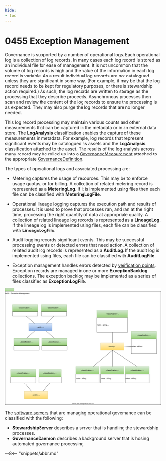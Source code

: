 ```yaml
---
hide:
- toc
---
```


<!-- SPDX-License-Identifier: CC-BY-4.0 -->
<!-- Copyright Contributors to the ODPi Egeria project. -->

# 0455 Exception Management

Governance is supported by a number of operational logs.  Each operational log is a collection of log records.
In many cases each log record is stored as an individual file for ease of management.
It is not uncommon that the volume of log records is high and the value of the information in
each log record is variable.
As a result individual log records are not catalogued unless they are significant in some way.
(For example, it may be that the log record needs to be kept for regulatory purposes,
or there is stewardship action required.)
As such, the log records are written to storage as the processing that they describe proceeds.
Asynchronous processes then scan and review the content of the log records to ensure the processing is as expected.
They may also purge the log records that are no longer needed.

This log record processing may maintain various counts and other measurements that can be captured in the metadata
or in an external data store.  The **LogAnalysis** classification enables the capture of these measurements
in metadata.  For example,
log records that represent significant events may be catalogued as assets and
the **LogAnalysis** classification attached to the asset.
The results of the log analysis across many record may be rolled up into a
[GovernanceMeasurement](0450-Governance-Rollout.md) attached to the appropriate
[GovernanceDefinition](0401-Governance-Definitions.md).

The types of operational logs and associated processing are:

* Metering captures the usage of resources.  This may be to enforce usage quotas, or for billing.
  A collection of related metering record is represented as a **MeteringLog**.  If it is implemented using files
  then each file can be classified with **MeteringLogFile**.
  
* Operational lineage logging captures the execution path and results of processes.  It is used
  to prove that processes ran, and ran at the right time, processing the
  right quantity of data at appropriate quality.
  A collection of related lineage log records is represented as a **LineageLog**.
  If the lineage log is implemented using files, each file can be classified with **LineageLogFile**.

* Audit logging records significant events.  This may be successful processing events or detected errors that need action.
  A collection of related audit log records is represented as a **AuditLog**.
  If the audit log is implemented using files, each file can be classified with **AuditLogFile**.
  
* Exception management handles errors detected by [verification points](0460-Governance-Execution-Points.md).
  Exception records are managed in one or more **ExceptionBacklog** collections.
  The exception backlog may be implemented as a series of files classified as **ExceptionLogFile**.


![UML](0455-Exception-Management.svg)


The [software servers](0040-Software-Servers.md) that are managing operational governance can be
classified with the following:

* **StewardshipServer** describes a server that is handling the stewardship processes.
* **GovernanceDaemon** describes a background server that is hosing automated governance processing.

--8<-- "snippets/abbr.md"